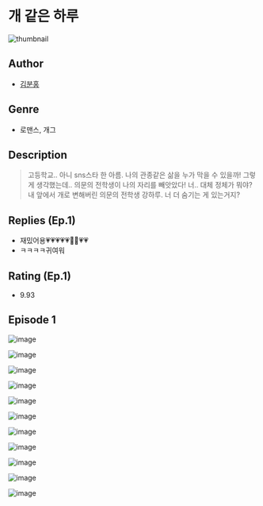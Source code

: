 # 개 같은 하루
![thumbnail](https://image-comic.pstatic.net/user_contents_data/challenge_comic/2023/05/23/upload_7365694572992018529_480x623.jpeg)

## Author
- [김분홍](https://comic.naver.com/artistTitle?id=366907)

## Genre
- 로맨스, 개그

## Description
> 고등학교.. 아니 sns스타 한 아름. 나의 관종같은 삶을 누가 막을 수 있을까! 그렇게 생각했는데.. 의문의 전학생이 나의 자리를 빼앗았다! 너.. 대체 정체가 뭐야? 내 앞에서 개로 변해버린 의문의 전학생 강하루. 너 더 숨기는 게 있는거지?

## Replies (Ep.1)
- 재밌어용💗💗💗💗💗🥹🥹💗💗
- ㅋㅋㅋㅋ귀여워

## Rating (Ep.1)
- 9.93

## Episode 1
![image](https://image-comic.pstatic.net/user_contents_data/challenge_comic/2023/05/23/366907/upload_3617626790760495461.jpeg)

![image](https://image-comic.pstatic.net/user_contents_data/challenge_comic/2023/05/23/366907/upload_3631369566013175091.jpeg)

![image](https://image-comic.pstatic.net/user_contents_data/challenge_comic/2023/05/23/366907/upload_4049074931016675638.jpeg)

![image](https://image-comic.pstatic.net/user_contents_data/challenge_comic/2023/05/23/366907/upload_3486455947053775202.jpeg)

![image](https://image-comic.pstatic.net/user_contents_data/challenge_comic/2023/05/23/366907/upload_7378366671346951217.jpeg)

![image](https://image-comic.pstatic.net/user_contents_data/challenge_comic/2023/05/23/366907/upload_3762531213537076579.jpeg)

![image](https://image-comic.pstatic.net/user_contents_data/challenge_comic/2023/05/23/366907/upload_7161906719901114931.jpeg)

![image](https://image-comic.pstatic.net/user_contents_data/challenge_comic/2023/05/23/366907/upload_7291953660256675169.jpeg)

![image](https://image-comic.pstatic.net/user_contents_data/challenge_comic/2023/05/23/366907/upload_4122823590396768310.jpeg)

![image](https://image-comic.pstatic.net/user_contents_data/challenge_comic/2023/05/23/366907/upload_3919039211954712887.jpeg)

![image](https://image-comic.pstatic.net/user_contents_data/challenge_comic/2023/05/23/366907/upload_7147836251649160035.jpeg)
